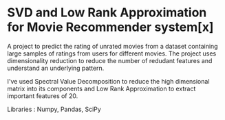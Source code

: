 # SVD and Low Rank Approximation for Movie Recommender system[x]
A project to predict the rating of unrated movies from a dataset containing large samples of ratings from users for different movies. The project uses dimensionality reduction to reduce the number of redudant features and understand an underlying pattern.

I've used Spectral Value Decomposition to reduce the high dimensional matrix into its components and Low Rank Approximation to extract important features of 20.

Libraries : Numpy, Pandas, SciPy 
